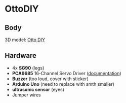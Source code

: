 # OttoDIY

## Body
3D model: [Otto DIY](https://www.printables.com/model/31955-otto-diy-build-your-own-robot)

## Hardware
- 4x **SG90** (legs)
- **PCA9685** 16-Channel Servo Driver ([documentation](https://learn.adafruit.com/16-channel-pwm-servo-driver/hooking-it-up))
- **Buzzer** (too loud, cover with sticker)
- **Arduino Uno** (need to replace with smth smaller)
- **ultrasonic sensor** (eyes)
- Jumper wires
